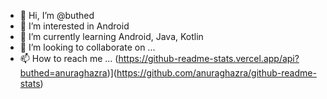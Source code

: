 - 👋 Hi, I’m @buthed
- 👀 I’m interested in Android
- 🌱 I’m currently learning Android, Java, Kotlin
- 💞️ I’m looking to collaborate on ...
- 📫 How to reach me ...
(https://github-readme-stats.vercel.app/api?buthed=anuraghazra)](https://github.com/anuraghazra/github-readme-stats)
